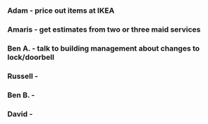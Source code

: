 ### Adam - price out items at IKEA

### Amaris - get estimates from two or three maid services

### Ben A. - talk to building management about changes to lock/doorbell
 
### Russell -

### Ben B. - 

### David  - 


